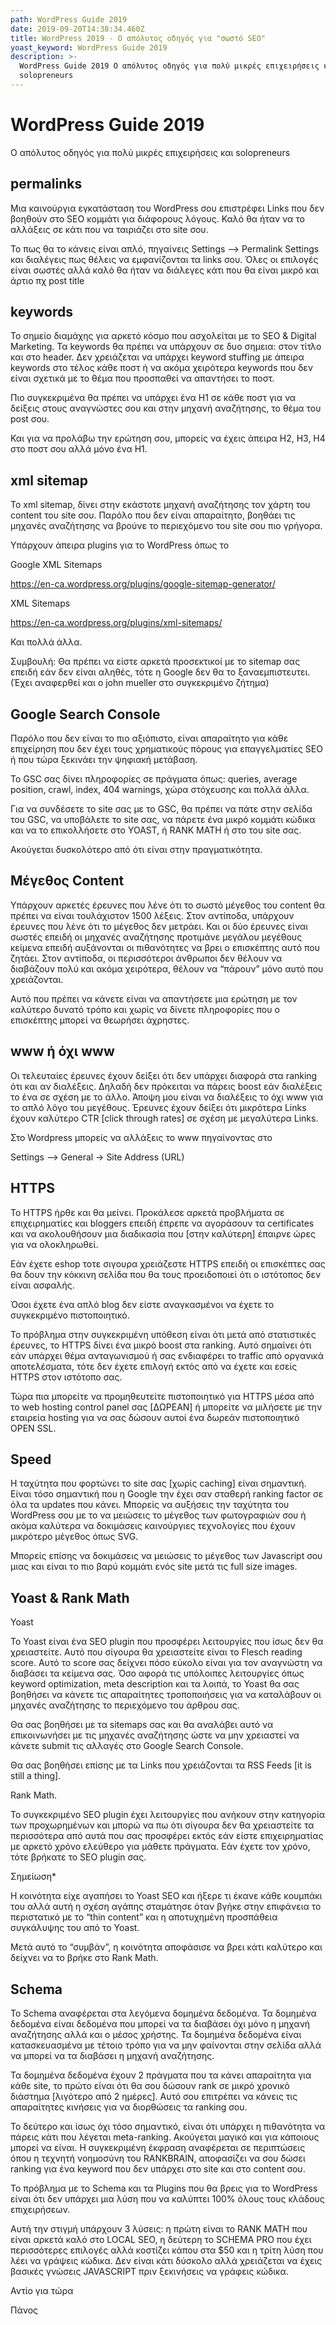```yaml
---
path: WordPress Guide 2019
date: 2019-09-20T14:38:34.460Z
title: WordPress 2019 - Ο απόλυτος οδηγός για "σωστό SEO"
yoast_keyword: WordPress Guide 2019
description: >-
  WordPress Guide 2019 Ο απόλυτος οδηγός για πολύ μικρές επιχειρήσεις και
  solopreneurs
---
```



# WordPress Guide 2019

Ο απόλυτος οδηγός για πολύ μικρές επιχειρήσεις και solopreneurs 

 

## permalinks



Μια καινούργια εγκατάσταση του WordPress σου επιστρέφει Links που δεν βοηθούν στο SEO κομμάτι για διάφορους λόγους. Καλό θα ήταν να το αλλάξεις σε κάτι που να ταιριάζει στο site σου. 

Το πως θα το κάνεις είναι απλό, πηγαίνεις Settings –> Permalink Settings και διαλέγεις πως θέλεις να εμφανίζονται τα links σου. Όλες οι επιλογές είναι σωστές αλλά καλό θα ήταν να διάλεγες κάτι που θα είναι μικρό και άρτιο πχ post title



## keywords



Το σημείο διαμάχης για αρκετό κόσμο που ασχολείται με το SEO & Digital Marketing. Τα keywords θα πρέπει να υπάρχουν σε δυο σημεια: στον τίτλο και στο header. Δεν χρειάζεται να υπάρχει keyword stuffing με άπειρα keywords στο τέλος κάθε ποστ ή να ακόμα χειρότερα keywords που δεν είναι σχετικά με το θέμα που προσπαθεί να απαντήσει το ποστ. 

Πιο συγκεκριμένα θα πρέπει να υπάρχει ένα H1 σε κάθε ποστ για να δείξεις στους αναγνώστες σου και στην μηχανή αναζήτησης, το θέμα του post σου. 

Και για να προλάβω την ερώτηση σου, μπορείς να έχεις άπειρα Η2, Η3, Η4 στο ποστ σου αλλά μόνο ένα Η1. 





## xml sitemap



Το xml sitemap, δίνει στην εκάστοτε μηχανή αναζήτησης τον χάρτη του content του site σου. Παρόλο που δεν είναι απαραίτητο, βοηθάει τις μηχανές αναζήτησης να βρούνε το περιεχόμενο του site σου πιο γρήγορα.

Υπάρχουν άπειρα plugins για το WordPress όπως το 

Google XML Sitemaps

https://en-ca.wordpress.org/plugins/google-sitemap-generator/

XML Sitemaps

https://en-ca.wordpress.org/plugins/xml-sitemaps/

Και πολλά άλλα.



Συμβουλή: Θα πρέπει να είστε αρκετά προσεκτικοί με το sitemap σας επειδή εάν δεν είναι αληθές, τότε η Google δεν θα το ξαναεμπιστευτει. (Έχει αναφερθεί και ο john mueller στο συγκεκριμένο ζήτημα) 





## Google Search Console



Παρόλο που δεν είναι το πιο αξιόπιστο, είναι απαραίτητο για κάθε επιχείρηση που δεν έχει τους χρηματικούς πόρους για επαγγελματίες SEO ή που τώρα ξεκινάει την ψηφιακή μετάβαση. 

Το GSC σας δίνει πληροφορίες σε πράγματα όπως: queries, average position, crawl, index, 404 warnings, χώρα στόχευσης και πολλά άλλα. 

Για να συνδέσετε το site σας με το GSC, θα πρέπει να πάτε στην σελίδα του GSC, να υποβάλετε το site σας, να πάρετε ένα μικρό κομμάτι κώδικα και να το επικολλήσετε στο YOAST, ή RANK MATH ή στο <head> του site σας. 

Ακούγεται δυσκολότερο από ότι είναι στην πραγματικότητα. 



## Μέγεθος Content



Υπάρχουν αρκετές έρευνες που λένε ότι το σωστό μέγεθος του content θα πρέπει να είναι τουλάχιστον 1500 λέξεις. Στον αντίποδα, υπάρχουν έρευνες που λένε ότι το μέγεθος δεν μετράει. Και οι δύο έρευνες είναι σωστές επειδή οι μηχανές αναζήτησης προτιμάνε μεγάλου μεγέθους κείμενα επειδή αυξάνονται οι πιθανότητες να βρει ο επισκέπτης αυτό που ζητάει. Στον αντίποδα, οι περισσότεροι άνθρωποι δεν θέλουν να διαβάζουν πολύ και ακόμα χειρότερα, θέλουν να “πάρουν” μόνο αυτό που χρειάζονται. 

Αυτό που πρέπει να κάνετε είναι να απαντήσετε μια ερώτηση με τον καλύτερο δυνατό τρόπο και χωρίς να δίνετε πληροφορίες που ο επισκέπτης μπορεί να θεωρήσει άχρηστες. 



## www ή όχι www



Οι τελευταίες έρευνες έχουν δείξει ότι δεν υπάρχει διαφορά στα ranking ότι και αν διαλέξεις. Δηλαδή δεν πρόκειται να πάρεις boost εάν διαλέξεις το ένα σε σχέση με το άλλο. Άποψη μου είναι να διαλέξεις το όχι www για το απλό λόγο του μεγέθους. Έρευνες έχουν δείξει ότι μικρότερα Links έχουν καλύτερο CTR \[click through rates] σε σχέση με μεγαλύτερα Links. 



Στο Wordpress μπορείς να αλλάξεις το www πηγαίνοντας στο 

Settings –> General -> Site Address (URL)





## HTTPS

Το HTTPS ήρθε και θα μείνει. Προκάλεσε αρκετά προβλήματα σε επιχειρηματίες και bloggers επειδή έπρεπε να αγοράσουν τα certificates και να ακολουθήσουν μια διαδικασία που \[στην καλύτερη] έπαιρνε ώρες για να ολοκληρωθεί. 



Εάν έχετε eshop τοτε σιγουρα χρειάζεστε HTTPS επειδή οι επισκέπτες σας θα δουν την κόκκινη σελίδα που θα τους προειδοποιεί ότι ο ιστότοπος δεν είναι ασφαλής. 

Όσοι έχετε ένα απλό blog δεν είστε αναγκασμένοι να έχετε το συγκεκριμένο πιστοποιητικό. 



Το πρόβλημα στην συγκεκριμένη υπόθεση είναι ότι μετά από στατιστικές έρευνες, το HTTPS δίνει ένα μικρό boost στα ranking. Αυτό σημαίνει ότι εάν υπάρχει θέμα ανταγωνισμού ή σας ενδιαφέρει το traffic από οργανικά αποτελέσματα, τότε δεν έχετε επιλογή εκτός από να έχετε και εσείς HTTPS στον ιστότοπο σας. 



Τώρα πια μπορείτε να προμηθευτείτε πιστοποιητικό για HTTPS μέσα από το web hosting control panel σας \[ΔΩΡΕΑΝ] ή μπορείτε να μιλήσετε με την εταιρεία hosting για να σας δώσουν αυτοί ένα δωρεάν πιστοποιητικό OPEN SSL. 

 



## Speed



Η ταχύτητα που φορτώνει το site σας \[χωρίς caching] είναι σημαντική. Είναι τόσο σημαντική που η Google την έχει σαν σταθερή ranking factor σε όλα τα updates που κάνει. Μπορείς να αυξήσεις την ταχύτητα του WordPress σου με το να μειώσεις το μέγεθος των φωτογραφιών σου ή ακόμα καλύτερα να δοκιμάσεις καινούργιες τεχνολογίες που έχουν μικρότερο μέγεθος όπως SVG. 

Μπορείς επίσης να δοκιμάσεις να μειώσεις το μέγεθος των Javascript σου μιας και είναι το πιο βαρύ κομμάτι ενός site μετά τις full size images.



## Yoast & Rank Math



Yoast

Το Yoast είναι ένα SEO plugin που προσφέρει λειτουργίες που ίσως δεν θα χρειαστείτε. Αυτό που σίγουρα θα χρειαστείτε είναι το Flesch reading score. Αυτό το score σας δείχνει πόσο εύκολο είναι για τον αναγνώστη να διαβάσει τα κείμενα σας.  Όσο αφορά τις υπόλοιπες λειτουργίες όπως keyword optimization, meta description και τα λοιπά, το Yoast θα σας βοηθήσει να κάνετε τις απαραίτητες τροποποιήσεις για να καταλάβουν οι μηχανές αναζήτησης το περιεχόμενο του άρθρου σας.  

Θα σας βοηθήσει με τα sitemaps σας και θα αναλάβει αυτό να επικοινωνήσει με τις μηχανές αναζήτησης ώστε να μην χρειαστεί να κάνετε submit τις αλλαγές στο Google Search Console.

Θα σας βοηθήσει επίσης με τα Links που χρειάζονται τα RSS Feeds \[it is still a thing].



Rank Math.

Το συγκεκριμένο SEO plugin έχει λειτουργίες που ανήκουν στην κατηγορία των προχωρημένων και μπορώ να πω ότι σίγουρα δεν θα χρειαστείτε τα περισσότερα από αυτά που σας προσφέρει εκτός εάν είστε επιχειρηματίας με αρκετό χρόνο ελεύθερο για μάθετε πράγματα. Εάν έχετε τον χρόνο, τότε βρήκατε το SEO plugin σας. 



Σημείωση*  

 

Η κοινότητα είχε αγαπήσει το Yoast SEO και ήξερε τι έκανε κάθε κουμπάκι του αλλά αυτή η σχέση αγάπης σταμάτησε όταν βγήκε στην επιφάνεια το περιστατικό με το “thin content” και η αποτυχημένη προσπάθεια συγκάλυψης του από το Yoast.

Μετά αυτό το “συμβάν”, η κοινότητα αποφάσισε να βρει κάτι καλύτερο και δείχνει να το βρήκε στο Rank Math.



## Schema



Το Schema αναφέρεται στα λεγόμενα δομημένα δεδομένα. Τα δομημένα δεδομένα είναι δεδομένα που μπορεί να τα διαβάσει όχι μόνο η μηχανή αναζήτησης αλλά και ο μέσος χρήστης. Τα δομημένα δεδομένα είναι κατασκευασμένα με τέτοιο τρόπο για να μην φαίνονται στην σελίδα αλλά να μπορεί να τα διαβάσει η μηχανή αναζήτησης. 

Τα δομημένα δεδομένα έχουν 2 πράγματα που τα κάνει απαραίτητα για κάθε site, το πρώτο είναι ότι θα σου δώσουν rank σε μικρό χρονικό διάστημα \[λιγότερο από 2 ημέρες]. Αυτό σου επιτρέπει να κάνεις τις απαραίτητες κινήσεις για να διορθώσεις τα ranking σου. 

Το δεύτερο και ίσως όχι τόσο σημαντικό, είναι ότι υπάρχει η πιθανότητα να πάρεις κάτι που λέγεται meta-ranking. Ακούγεται μαγικό και για κάποιους μπορεί να είναι. Η συγκεκριμένη έκφραση αναφέρεται σε περιπτώσεις όπου η τεχνητή νοημοσύνη του RANKBRAIN, αποφασίζει να σου δώσει ranking για ένα keyword που δεν υπάρχει στο site και στο content σου. 

Το πρόβλημα με το Schema και τα Plugins που θα βρεις για το WordPress είναι ότι δεν υπάρχει μια λύση που να καλύπτει 100% όλους τους κλάδους επιχειρήσεων. 

Αυτή την στιγμή υπάρχουν 3 λύσεις: η πρώτη είναι το RANK MATH που είναι αρκετά καλό στο LOCAL SEO, η δεύτερη το SCHEMA PRO που έχει περισσότερες επιλογές αλλά κοστίζει κάπου στα $50 και η τρίτη λύση που λέει να γράψεις κώδικα. Δεν είναι κάτι δύσκολο αλλά χρειάζεται να έχεις βασικές γνώσεις JAVASCRIPT πριν ξεκινήσεις να γράφεις κώδικα. 



Αντίο για τώρα

Πάνος

